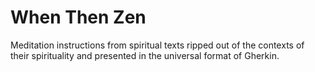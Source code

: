 # When Then Zen

Meditation instructions from spiritual texts ripped out of the contexts of their spirituality and presented in the universal format of Gherkin.

